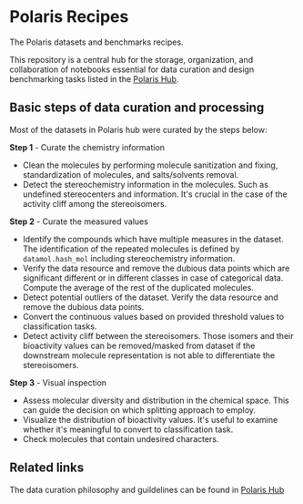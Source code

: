 # Polaris Recipes

The Polaris datasets and benchmarks recipes.

This repository is a central hub for the storage, organization, and collaboration of notebooks essential for data curation and design benchmarking tasks listed in the [Polaris Hub](https://polarishub.io). 

<!-- ## Collection groups:
The current Polaris hub hosts three groups of datasets and benchmarks. 
- ![ADME](https://storage.googleapis.com/polaris-public/icons/icons8-whale-96-ADME.png) ADME properties
- ![Molprop](https://storage.googleapis.com/polaris-public/icons/icons8-bear-100-Molprop.png) Molecular properties
- ![Kinase](https://storage.googleapis.com/polaris-public/icons/icons8-fox-60-kinases.png) Human kinases
 -->

## Basic steps of data curation and processing
Most of the datasets in Polaris hub were curated by the steps below:

**Step 1** - Curate the chemistry information
  - Clean the molecules by performing molecule sanitization and fixing, standardization of molecules, and salts/solvents removal.
  - Detect the stereochemistry information in the molecules. Such as undefined stereocenters and information. It's crucial in the case of the activity cliff among the stereoisomers.


**Step 2** - Curate the measured values
  - Identify the compounds which have multiple measures in the dataset. The identification of the repeated molecules is defined by `datamol.hash_mol` including stereochemistry information.
  - Verify the data resource and remove the dubious data points which are significant different or in different classes in case of categorical data. Compute the average of the rest of the duplicated molecules.
  - Detect potential outliers of the dataset. Verify the data resource and remove the dubious data points.
  - Convert the continuous values based on provided threshold values to classification tasks.
  - Detect activity cliff between the stereoisomers. Those isomers and their bioactivity values can be removed/masked from dataset if the downstream molecule representation is not able to differentiate the stereoisomers.


**Step 3** - Visual inspection
  - Assess molecular diversity and distribution in the chemical space. This can guide the decision on which splitting approach to employ. 
  - Visualize the distribution of bioactivity values. It's useful to examine whether it's meaningful to convert to classification task.
  - Check molecules that contain undesired characters.

## Related links
The data curation philosophy and guildelines can be found in [Polaris Hub](https://polarishub.io/Documentations)
